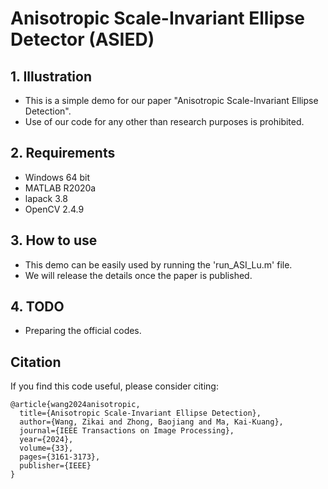 # Anisotropic Scale-Invariant Ellipse Detector (ASIED)
## 1. Illustration
- This is a simple demo for our paper "Anisotropic Scale-Invariant Ellipse Detection". 
- Use of our code for any other than research purposes is prohibited.

## 2. Requirements
- Windows 64 bit
- MATLAB R2020a
- lapack 3.8
- OpenCV 2.4.9

## 3. How to use
- This demo can be easily used by running the 'run_ASI_Lu.m' file.
- We will release the details once the paper is published.
  
## 4. TODO
- Preparing the official codes.

Citation
--------
If you find this code useful, please consider citing:

```text
@article{wang2024anisotropic,
  title={Anisotropic Scale-Invariant Ellipse Detection},
  author={Wang, Zikai and Zhong, Baojiang and Ma, Kai-Kuang},
  journal={IEEE Transactions on Image Processing},
  year={2024},
  volume={33},
  pages={3161-3173},
  publisher={IEEE}
}
```
